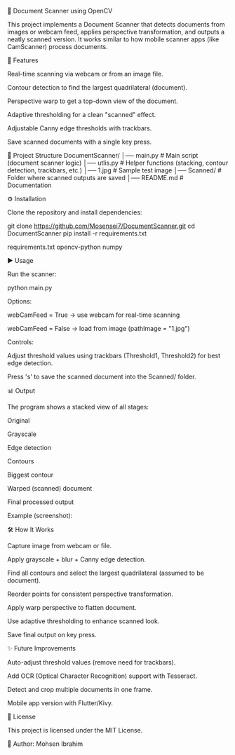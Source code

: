 📄 Document Scanner using OpenCV

This project implements a Document Scanner that detects documents from images or webcam feed, applies perspective transformation, and outputs a neatly scanned version.
It works similar to how mobile scanner apps (like CamScanner) process documents.

🚀 Features

Real-time scanning via webcam or from an image file.

Contour detection to find the largest quadrilateral (document).

Perspective warp to get a top-down view of the document.

Adaptive thresholding for a clean "scanned" effect.

Adjustable Canny edge thresholds with trackbars.

Save scanned documents with a single key press.

📂 Project Structure
DocumentScanner/
│── main.py           # Main script (document scanner logic)
│── utlis.py          # Helper functions (stacking, contour detection, trackbars, etc.)
│── 1.jpg             # Sample test image
│── Scanned/          # Folder where scanned outputs are saved
│── README.md         # Documentation

⚙️ Installation

Clone the repository and install dependencies:

git clone https://github.com/Mosensei7/DocumentScanner.git
cd DocumentScanner
pip install -r requirements.txt

requirements.txt
opencv-python
numpy

▶️ Usage

Run the scanner:

python main.py

Options:

webCamFeed = True → use webcam for real-time scanning

webCamFeed = False → load from image (pathImage = "1.jpg")

Controls:

Adjust threshold values using trackbars (Threshold1, Threshold2) for best edge detection.

Press 's' to save the scanned document into the Scanned/ folder.

📊 Output

The program shows a stacked view of all stages:

Original

Grayscale

Edge detection

Contours

Biggest contour

Warped (scanned) document

Final processed output

Example (screenshot):

🛠️ How It Works

Capture image from webcam or file.

Apply grayscale + blur + Canny edge detection.

Find all contours and select the largest quadrilateral (assumed to be document).

Reorder points for consistent perspective transformation.

Apply warp perspective to flatten document.

Use adaptive thresholding to enhance scanned look.

Save final output on key press.

✨ Future Improvements

Auto-adjust threshold values (remove need for trackbars).

Add OCR (Optical Character Recognition) support with Tesseract.

Detect and crop multiple documents in one frame.

Mobile app version with Flutter/Kivy.

📜 License

This project is licensed under the MIT License.

🔗 Author: Mohsen Ibrahim
